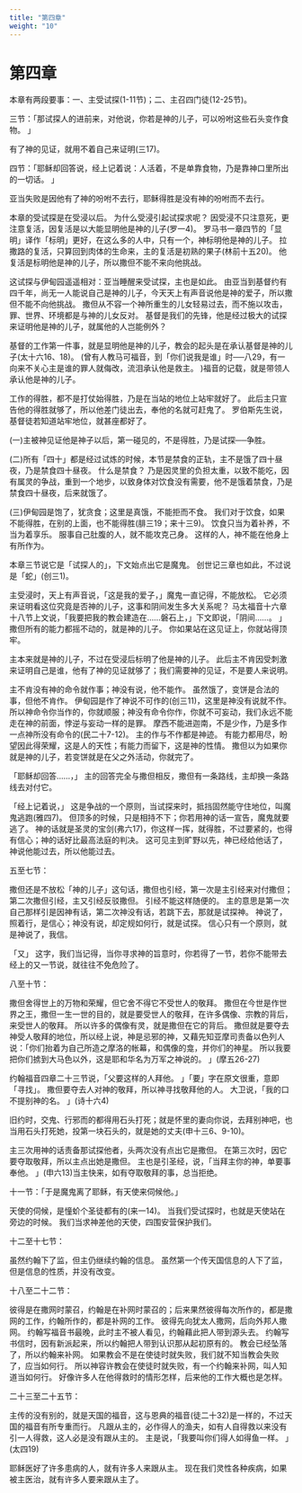 ```yaml
---
title: "第四章"
weight: "10"
---
```


# 第四章


本章有两段要事：一、主受试探(1-11节)；二、主召四门徒(12-25节)。

三节：「那试探人的进前来，对他说，你若是神的儿子，可以吩咐这些石头变作食物。
」

有了神的见证，就用不着自己来证明(三17)。

四节：「耶稣却回答说，经上记着说：人活着，不是单靠食物，乃是靠神口里所出的一切话。
」

亚当失败是因他有了神的吩咐不去行，耶稣得胜是没有神的吩咐而不去行。

本章的受试探是在受浸以后。
为什么受浸引起试探求呢？
因受浸不只注意死，更注意复活，因复活是以大能显明他是神的儿子(罗一4)。
罗马书一章四节的「显明」译作「标明」更好，在这么多的人中，只有一个，神标明他是神的儿子。
拉撒路的复活，只算回到肉体的生命来，主的复活是初熟的果子(林前十五20)。
他复活是标明他是神的儿子，所以撒但不能不来向他挑战。

这试探与伊甸园遥遥相对：亚当睡醒来受试探，主也是如此。
由亚当到基督约有四千年，尚无一人能说自己是神的儿子，今天天上有声音说他是神的爱子，所以撒但不能不向他挑战。
撒但从不容一个神所重生的儿女轻易过去，而不施以攻击，罪、世界、环境都是与神的儿女反对。
基督是我们的先锋，他是经过极大的试探来证明他是神的儿子，就属他的人岂能例外？

基督的工作第一件事，就是显明他是神的儿子，教会的起头是在承认基督是神的儿子(太十六16、18)。
(曾有人教马可福音，到「你们说我是谁」时──八29，有一向来不关心主是谁的罪人就侮改，流泪承认他是救主。
)福音的记载，就是带领人承认他是神的儿子。

工作的得胜，都不是打仗始得胜，乃是在当站的地位上站牢就好了。
此后主只宣告他的得胜就够了，所以他差门徒出去，奉他的名就可赶鬼了。
罗伯斯先生说，基督徒若知道站牢地位，就甚座都好了。

(一)主被神见证他是神子以后，第一碰见的，不是得胜，乃是试探──争胜。

(二)所有「四十」都是经过试炼的时候，本节是禁食的正轨，主不是饿了四十昼夜，乃是禁食四十昼夜。
什么是禁食？
乃是因灵里的负担太重，以致不能吃，因有属灵的争战，重到一个地步，以致身体对饮食没有需要，他不是饿着禁食，乃是禁食四十昼夜，后来就饿了。

(三)伊甸园是饱了，犹贪食；这里是真饿，不能拒而不食。
我们对于饮食，如果不能得胜，在别的上面，也不能得胜(腓三19；来十三9)。
饮食只当为着补养，不当为着享乐。
服事自己肚腹的人，就不能攻克己身。
这样的人，神不能在他身上有所作为。

本章三节说它是「试探人的」，下文始点出它是魔鬼。
创世记三章也如此，不过说是「蛇」(创三1)。

主受浸时，天上有声音说，「这是我的爱子，」魔鬼一直记得，不能放松。
它必须来证明看这位究竟是否神的儿子，这事和阴间发生多大关系呢？
马太福音十六章十八节上文说，「我要把我的教会建造在……磐石上，」下文即说，「阴间……。
」撒但所有的能力都摇不动的，就是神的儿子。
你如果站在这见证上，你就站得顶牢。

主本来就是神的儿子，不过在受浸后标明了他是神的儿子。
此后主不肯因受刺激来证明自己是谁，他有了神的见证就够了；我们需要神的见证，不是要人来说明。

主不肯没有神的命令就作事；神没有说，他不能作。
虽然饿了，变饼是合法的事，但他不肯作。
伊甸园是作了神说不可作的(创三11)，这里是神没有说就不作。
所以神命令你当作的，你就顺服；神没有命令你作，你就不可妄动，我们永远不能走在神的前面，悖逆与妄动一样的是罪。
摩西不能进迦南，不是少作，乃是多作一点神所没有命令的(民二十7-12)。
主的作与不作都是神迹。
有能力都用尽，盼望因此得荣耀，这是人的天性；有能力而留下，这是神的性情。
撒但以为如果你就是神的儿子，若变饼就是在父之外活动，你就完了。

「耶稣却回答……，」
主的回答完全与撒但相反，撒但有一条路线，主却换一条路线去对付它。

「经上记着说，」
这是争战的一个原则，当试探来时，抵挡固然能守住地位，叫魔鬼逃跑(雅四7)。
但顶多的时候，只是相持不下；你若用神的话一宣告，魔鬼就要逃了。
神的话就是圣灵的宝剑(弗六17)，你这样一挥，就得胜，不过要紧的，也得有信心；神的话好比最高法庭的判决。
这可见主到旷野以先，神已经给他话了，神说他能过去，所以他能过去。

五至七节：

撒但还是不放松「神的儿子」这句话，撒但也引经，第一次是主引经来对付撒但；第二次撒但引经，主又引经反驳撒但。
引经不能这样随便的。
主的意思是第一次自己那样引是因神有话，第二次神没有话，若跳下去，那就是试探神。
神说了，照着行，是信心；神没有说，却定规如何行，就是试探。
信心只有一个原则，就是神说了，我信。

「又」
这字，我们当记得，当你寻求神的旨意时，你若得了一节，若你不能带去经上的又一节说，就往往不免危险了。

八至十节：

撒但舍得世上的万物和荣耀，但它舍不得它不受世人的敬拜。
撒但在今世是作世界之王，撒但一生一世的目的，就是要受世人的敬拜，在许多偶像、宗教的背后，来受世人的敬拜。
所以许多的偶像有灵，就是撒但在它的背后。
撒但就是要夺去神受人敬拜的地位，所以经上说，神是忌邪的神，又藉先知亚摩司责备以色列人说：「你们抬着为自己所造之摩洛的帐幕，和偶像的龛，并你们的神星。
所以我要把你们掳到大马色以外，这是耶和华名为万军之神说的。
」(摩五26-27)

约翰福音四章二十三节说，「父要这样的人拜他。
」「要」字在原文很重，意即「寻找」。
撒但要夺去人对神的敬拜，所以神寻找敬拜他的人。
大卫说，「我的口不提别神的名。
」(诗十六4)

旧约时，交鬼、行邪而的都得用石头打死；就是怀里的妻向你说，去拜别神吧，也当用石头打死她，投第一块石头的，就是她的丈夫(申十三6、9-10)。

主三次用神的话责备那试探他者，头两次没有点出它是撒但。
在第三次时，因它要夺取敬拜，所以主点出她是撒但。
主也是引圣经，说，「当拜主你的神，单要事奉他。
」(申六13)当主快来，如有夺取敬拜的事，总当拒绝。

十一节：「于是魔鬼离了耶稣，有天使来伺候他。」

天使的伺候，是憧蚧个圣徒都有的(来一14)。
当我们受试探时，也就是天使站在旁边的时候。
我们当求神差他的天使，四围安营保护我们。

十二至十七节：

虽然约翰下了监，但主仍继续约翰的信息。
虽然第一个传天国信息的人下了监，但是信息的性质，并没有改变。

十八至二十二节：

彼得是在撒网时蒙召，约翰是在补网时蒙召的；后来果然彼得每次所作的，都是撒网的工作，约翰所作的，都是补网的工作。
彼得先向犹太人撒网，后向外邦人撒网。
约翰写福音书最晚，此时主不被人看见，约翰藉此把人带到源头去。
约翰写书信时，因有新派起来，所以约翰把人带到认识那从起初原有的。
教会已经坠落了，所以约翰来补网。
如果教会不是在使徒时就失败，我们就不知当教会失败了，应当如何行。
所以神容许教会在使徒时就失败，有一个约翰来补网，叫人知道当如何行。
好像许多人在他得救时的情形怎样，后来他的工作大概也是怎样。

二十三至二十五节：

主传的没有别的，就是天国的福音，这与恩典的福音(徒二十32)是一样的，不过天国的福音有所专重而行。
凡跟从主的，必作得人的渔夫，如有人自得救以来没有引一人得救，这人必是没有跟从主的。
主是说，「我要叫你们得人如得鱼一样。
」(太四19)

耶稣医好了许多患病的人，就有许多人来跟从主。
现在我们灵性各种疾病，如果被主医治，就有许多人要来跟从主了。
